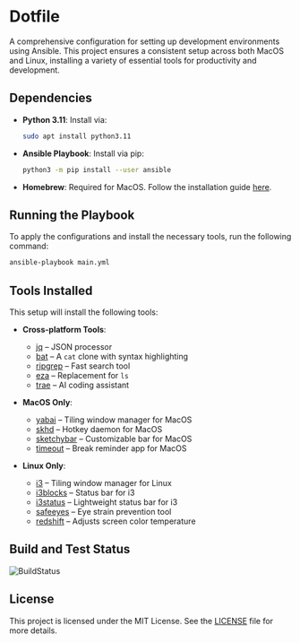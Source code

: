 # Dotfile

A comprehensive configuration for setting up development environments using Ansible. This project ensures a consistent setup across both MacOS and Linux, installing a variety of essential tools for productivity and development.

## Dependencies

- **Python 3.11**: Install via:
    ```bash
    sudo apt install python3.11
    ```
- **Ansible Playbook**: Install via pip:
    ```bash
    python3 -m pip install --user ansible
    ```
- **Homebrew**: Required for MacOS. Follow the installation guide [here](https://brew.sh/).

## Running the Playbook

To apply the configurations and install the necessary tools, run the following command:

```bash
ansible-playbook main.yml
```

## Tools Installed

This setup will install the following tools:

- **Cross-platform Tools**:
  - [jq](https://jqlang.github.io/jq/) – JSON processor
  - [bat](https://github.com/sharkdp/bat) – A `cat` clone with syntax highlighting
  - [ripgrep](https://github.com/BurntSushi/ripgrep) – Fast search tool
  - [eza](https://eza.rocks) – Replacement for `ls`
  - [trae](https://github.com/trae-ai/trae) – AI coding assistant

- **MacOS Only**:
  - [yabai](https://github.com/koekeishiya/yabai) – Tiling window manager for MacOS
  - [skhd](https://github.com/koekeishiya/skhd) – Hotkey daemon for MacOS
  - [sketchybar](https://github.com/FelixKratz/SketchyBar) – Customizable bar for MacOS
  - [timeout](https://apps.apple.com/us/app/time-out-break-reminders/id402592703?mt=12) – Break reminder app for MacOS

- **Linux Only**:
  - [i3](https://i3wm.org/) – Tiling window manager for Linux
  - [i3blocks](https://github.com/vivien/i3blocks) – Status bar for i3
  - [i3status](https://github.com/i3/i3status) – Lightweight status bar for i3
  - [safeeyes](https://slgobinath.github.io/SafeEyes/) – Eye strain prevention tool
  - [redshift](https://github.com/jonls/redshift) – Adjusts screen color temperature

## Build and Test Status

![BuildStatus](https://github.com/shubham399/new-dotfiles/actions/workflows/test.yml/badge.svg)

## License

This project is licensed under the MIT License. See the [LICENSE](LICENSE) file for more details.
